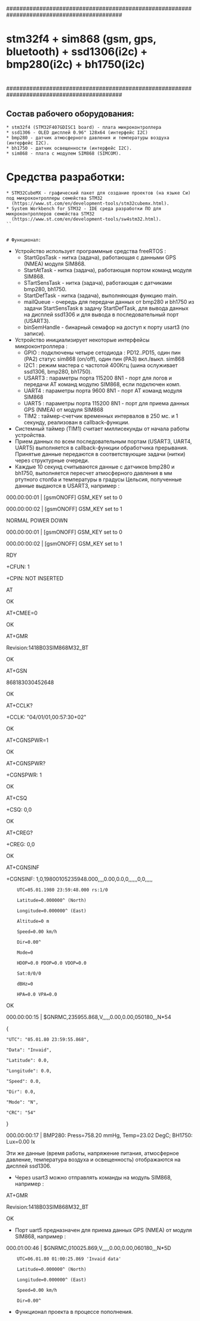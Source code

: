 ###########################################################################################
#
# stm32f4 + sim868 (gsm, gps, bluetooth) + ssd1306(i2c) + bmp280(i2c) + bh1750(i2c)
#
###########################################################################################


## Состав рабочего оборудования:

```
* stm32f4 (STM32F407GDISC1 board) - плата микроконтроллера
* ssd1306 - OLED дисплей 0.96" 128x64 (интерфейс I2C)
* bmp280 - датчик атмосферного давления и температуры воздуха (интерфейс I2C).
* bh1750 - датчик освещенности (интерфейс I2C).
* sim868 - плата с модулем SIM868 (SIMCOM).
```


# Средства разработки:

```
* STM32CubeMX - графический пакет для создание проектов (на языке Си) под микроконтроллеры семейства STM32
  (https://www.st.com/en/development-tools/stm32cubemx.html).
* System Workbench for STM32 - IDE среда разработки ПО для микроконтроллеров семейства STM32
  (https://www.st.com/en/development-tools/sw4stm32.html).
``


# Функционал:

```
* Устройство использует программные средства freeRTOS :
  - StartGpsTask - нитка (задача), работающая с данными GPS (NMEA) модуля SIM868.
  - StartAtTask - нитка (задача), работающая портом команд модуля SIM868.
  - STartSensTask - нитка (задача), работающая с датчиками bmp280, bh1750.
  - StartDefTask - нитка (задача), выполняющая функцию main.
  - mailQueue - очередь для передачи данных от bmp280 и bh1750 из задачи StartSensTask в задачу StartDefTask,
    для вывода данных на дисплей ssd1306 и для вывода в последовательный порт (USART3).
  - binSemHandle - бинарный семафор на доступ к порту usart3 (по записи).
* Устройство инициализирует некоторые интерфейсы микроконтроллера :
  - GPIO : подключены четыре сетодиода : PD12..PD15, один пин (PA2) статус sim868 (on/off), один пин (PA3) вкл./выкл. sim868
  - I2C1 : режим мастера с частотой 400Кгц (шина ослуживает ssd1306, bmp280, bh1750).
  - USART3 : параметры порта 115200 8N1 - порт для логов и передачи AT команд модулю SIM868, если подключен комп.
  - UART4 : параметры порта 9600 8N1 - порт AT команд модуля SIM868
  - UART5 : параметры порта 115200 8N1 - порт для приема данных GPS (NMEA) от модуля SIM868
  - TIM2 : таймер-счетчик временных интервалов в 250 мс. и 1 секунду, реализован в callback-функции.
* Системный таймер (TIM1) считает миллисекунды от начала работы устройства.
* Прием данных по всем последовательным портам (USART3, UART4, UART5) выполняется в callback-функции обработчика прерывания.
  Принятые данные передаются в соответствующие задачи (нитки) через структурные очереди.
* Каждые 10 секунд считываются данные с датчиков bmp280 и bh1750, выполняется пересчет атмосферного
  давления в мм ртутного столба и температуры в градусы Цельсия, полученные данные выдаются
  в USART3, например :

000.00:00:01 | [gsmONOFF] GSM_KEY set to 0

000.00:00:02 | [gsmONOFF] GSM_KEY set to 1

NORMAL POWER DOWN

000.00:00:01 | [gsmONOFF] GSM_KEY set to 0

000.00:00:02 | [gsmONOFF] GSM_KEY set to 1

RDY

+CFUN: 1

+CPIN: NOT INSERTED

AT

OK

AT+CMEE=0

OK

AT+GMR

Revision:1418B03SIM868M32_BT

OK

AT+GSN

868183030452648

OK

AT+CCLK?

+CCLK: "04/01/01,00:57:30+02"

OK

AT+CGNSPWR=1

OK

AT+CGNSPWR?

+CGNSPWR: 1

OK

AT+CSQ

+CSQ: 0,0

OK

AT+CREG?

+CREG: 0,0

OK

AT+CGNSINF

+CGNSINF: 1,0,19800105235948.000,,,,0.00,0.0,0,,,,,,0,0,,,,,

        UTC=05.01.1980 23:59:48.000 rs:1/0

        Latitude=0.000000^ (North)

        Longitude=0.000000^ (East)

        Altitude=0 m

        Speed=0.00 km/h

        Dir=0.00^

        Mode=0

        HDOP=0.0 PDOP=0.0 VDOP=0.0

        Sat:0/0/0

        dBHz=0

        HPA=0.0 VPA=0.0

OK

000.00:00:15 | $GNRMC,235955.868,V,,,,,0.00,0.00,050180,,,N*54

{

    "UTC": "05.01.80 23:59:55.868",

    "Data": "Invaid",

    "Latitude": 0.0,

    "Longitude": 0.0,

    "Speed": 0.0,

    "Dir": 0.0,

    "Mode": "N",

    "CRC": "54"

}

000.00:00:17 | BMP280: Press=758.20 mmHg, Temp=23.02 DegC; BH1750: Lux=0.00 lx

  Эти же данные (время работы, напряжение питания, атмосферное давление, температура воздуха и освещенность)
отображаются на дисплей ssd1306.

* Через usart3 можно отправлять команды на модуль SIM868, например :

AT+GMR

Revision:1418B03SIM868M32_BT

OK

* Порт uart5 предназначен для приема данных GPS (NMEA) от модуля SIM868, например :

000.01:00:46 | $GNRMC,010025.869,V,,,,,0.00,0.00,060180,,,N*5D

        UTC=06.01.80 01:00:25.869 'Invaid data'

        Latitude=0.000000^ (North)

        Longitude=0.000000^ (East)

        Speed=0.00 km/h

        Dir=0.00^

* Функционал проекта в процессе пополнения.
```
